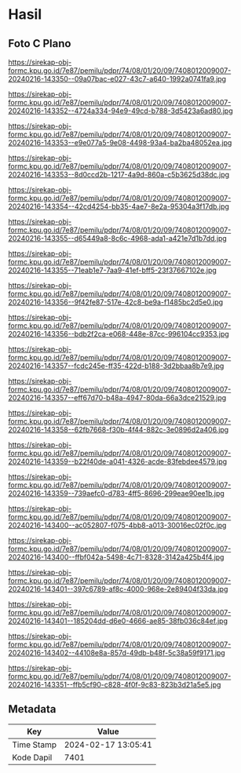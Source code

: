 # Hasil

## Foto C Plano

https://sirekap-obj-formc.kpu.go.id/7e87/pemilu/pdpr/74/08/01/20/09/7408012009007-20240216-143350--09a07bac-e027-43c7-a640-1992a0741fa9.jpg

https://sirekap-obj-formc.kpu.go.id/7e87/pemilu/pdpr/74/08/01/20/09/7408012009007-20240216-143352--4724a334-94e9-49cd-b788-3d5423a6ad80.jpg

https://sirekap-obj-formc.kpu.go.id/7e87/pemilu/pdpr/74/08/01/20/09/7408012009007-20240216-143353--e9e077a5-9e08-4498-93a4-ba2ba48052ea.jpg

https://sirekap-obj-formc.kpu.go.id/7e87/pemilu/pdpr/74/08/01/20/09/7408012009007-20240216-143353--8d0ccd2b-1217-4a9d-860a-c5b3625d38dc.jpg

https://sirekap-obj-formc.kpu.go.id/7e87/pemilu/pdpr/74/08/01/20/09/7408012009007-20240216-143354--42cd4254-bb35-4ae7-8e2a-95304a3f17db.jpg

https://sirekap-obj-formc.kpu.go.id/7e87/pemilu/pdpr/74/08/01/20/09/7408012009007-20240216-143355--d65449a8-8c6c-4968-ada1-a421e7d1b7dd.jpg

https://sirekap-obj-formc.kpu.go.id/7e87/pemilu/pdpr/74/08/01/20/09/7408012009007-20240216-143355--71eab1e7-7aa9-41ef-bff5-23f37667102e.jpg

https://sirekap-obj-formc.kpu.go.id/7e87/pemilu/pdpr/74/08/01/20/09/7408012009007-20240216-143356--9f42fe87-517e-42c8-be9a-f1485bc2d5e0.jpg

https://sirekap-obj-formc.kpu.go.id/7e87/pemilu/pdpr/74/08/01/20/09/7408012009007-20240216-143356--bdb2f2ca-e068-448e-87cc-996104cc9353.jpg

https://sirekap-obj-formc.kpu.go.id/7e87/pemilu/pdpr/74/08/01/20/09/7408012009007-20240216-143357--fcdc245e-ff35-422d-b188-3d2bbaa8b7e9.jpg

https://sirekap-obj-formc.kpu.go.id/7e87/pemilu/pdpr/74/08/01/20/09/7408012009007-20240216-143357--eff67d70-b48a-4947-80da-66a3dce21529.jpg

https://sirekap-obj-formc.kpu.go.id/7e87/pemilu/pdpr/74/08/01/20/09/7408012009007-20240216-143358--62fb7668-f30b-4f44-882c-3e0896d2a406.jpg

https://sirekap-obj-formc.kpu.go.id/7e87/pemilu/pdpr/74/08/01/20/09/7408012009007-20240216-143359--b22f40de-a041-4326-acde-83febdee4579.jpg

https://sirekap-obj-formc.kpu.go.id/7e87/pemilu/pdpr/74/08/01/20/09/7408012009007-20240216-143359--739aefc0-d783-4ff5-8696-299eae90ee1b.jpg

https://sirekap-obj-formc.kpu.go.id/7e87/pemilu/pdpr/74/08/01/20/09/7408012009007-20240216-143400--ac052807-f075-4bb8-a013-30016ec02f0c.jpg

https://sirekap-obj-formc.kpu.go.id/7e87/pemilu/pdpr/74/08/01/20/09/7408012009007-20240216-143400--ffbf042a-5498-4c71-8328-3142a425b4f4.jpg

https://sirekap-obj-formc.kpu.go.id/7e87/pemilu/pdpr/74/08/01/20/09/7408012009007-20240216-143401--397c6789-af8c-4000-968e-2e89404f33da.jpg

https://sirekap-obj-formc.kpu.go.id/7e87/pemilu/pdpr/74/08/01/20/09/7408012009007-20240216-143401--185204dd-d6e0-4666-ae85-38fb036c84ef.jpg

https://sirekap-obj-formc.kpu.go.id/7e87/pemilu/pdpr/74/08/01/20/09/7408012009007-20240216-143402--44108e8a-857d-49db-b48f-5c38a59f9171.jpg

https://sirekap-obj-formc.kpu.go.id/7e87/pemilu/pdpr/74/08/01/20/09/7408012009007-20240216-143351--ffb5cf90-c828-4f0f-9c83-823b3d21a5e5.jpg


## Metadata

| Key        | Value               |
| ---------- | ------------------- |
| Time Stamp | 2024-02-17 13:05:41 |
| Kode Dapil | 7401                |



